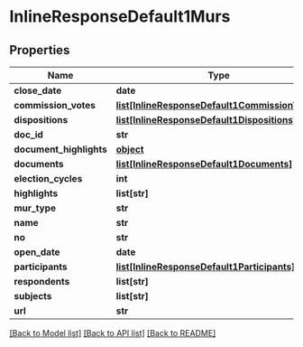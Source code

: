 # InlineResponseDefault1Murs

## Properties
Name | Type | Description | Notes
------------ | ------------- | ------------- | -------------
**close_date** | **date** |  | [optional]
**commission_votes** | [**list[InlineResponseDefault1CommissionVotes]**](InlineResponseDefault1CommissionVotes.md) |  | [optional]
**dispositions** | [**list[InlineResponseDefault1Dispositions]**](InlineResponseDefault1Dispositions.md) |  | [optional]
**doc_id** | **str** |  | [optional]
**document_highlights** | [**object**](.md) |  | [optional]
**documents** | [**list[InlineResponseDefault1Documents]**](InlineResponseDefault1Documents.md) |  | [optional]
**election_cycles** | **int** |  | [optional]
**highlights** | **list[str]** |  | [optional]
**mur_type** | **str** |  | [optional]
**name** | **str** |  | [optional]
**no** | **str** |  | [optional]
**open_date** | **date** |  | [optional]
**participants** | [**list[InlineResponseDefault1Participants]**](InlineResponseDefault1Participants.md) |  | [optional]
**respondents** | **list[str]** |  | [optional]
**subjects** | **list[str]** |  | [optional]
**url** | **str** |  | [optional]

[[Back to Model list]](../README.md#documentation-for-models) [[Back to API list]](../README.md#documentation-for-api-endpoints) [[Back to README]](../README.md)
